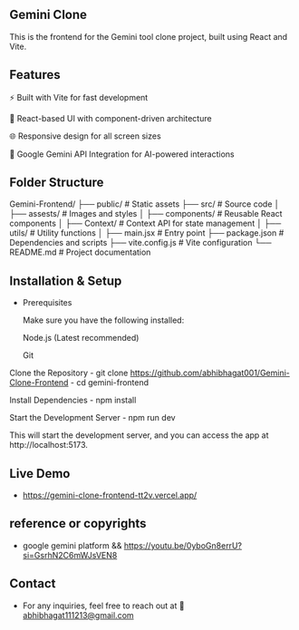 ## Gemini Clone 

This is the frontend for the Gemini tool clone project, built using React and Vite.

## Features

⚡ Built with Vite for fast development

🎨 React-based UI with component-driven architecture

🌐 Responsive design for all screen sizes

🤖 Google Gemini API Integration for AI-powered interactions

## Folder Structure 

Gemini-Frontend/
├── public/           # Static assets
├── src/              # Source code
│   ├── assests/      # Images and styles
│   ├── components/   # Reusable React components
│   ├── Context/      # Context API for state management
│   ├── utils/        # Utility functions
│   ├── main.jsx      # Entry point
├── package.json      # Dependencies and scripts
├── vite.config.js    # Vite configuration
└── README.md         # Project documentation

## Installation & Setup

- Prerequisites

    Make sure you have the following installed:

    Node.js (Latest recommended)

    Git

Clone the Repository
    - git clone https://github.com/abhibhagat001/Gemini-Clone-Frontend
    - cd gemini-frontend

Install Dependencies
    - npm install

Start the Development Server
    - npm run dev


This will start the development server, and you can access the app at http://localhost:5173.

## Live Demo

- https://gemini-clone-frontend-tt2v.vercel.app/

## reference or copyrights

- google gemini platform && https://youtu.be/0yboGn8errU?si=GsrhN2C6mWJsVEN8 

## Contact

- For any inquiries, feel free to reach out at 📩abhibhagat111213@gmail.com
